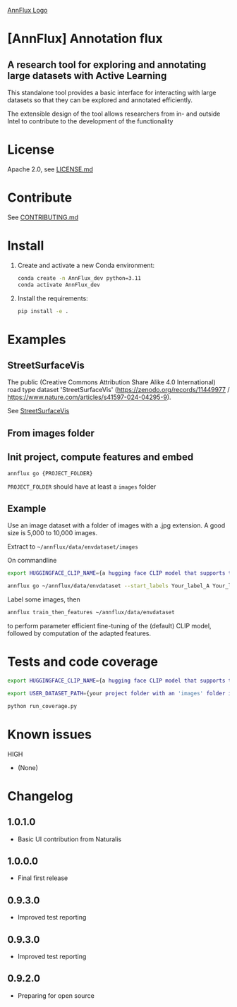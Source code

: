 [AnnFlux Logo](src/annflux/ui/basic/static/annflux.png)

# [AnnFlux] Annotation flux
## A research tool for exploring and annotating large datasets with Active Learning 

This standalone tool provides a basic interface for interacting with large datasets so that they can be explored and annotated efficiently. 

The extensible design of the tool allows researchers from in- and outside Intel to contribute to the development of the functionality

# License 

Apache 2.0, see [LICENSE.md](LICENSE)

# Contribute

See [CONTRIBUTING.md](CONTRIBUTING.md)

# Install

1. Create and activate a new Conda environment:

   ```bash
   conda create -n AnnFlux_dev python=3.11
   conda activate AnnFlux_dev
   ```

2. Install the requirements:

   ```bash
   pip install -e .
   ```
# Examples

## StreetSurfaceVis

The public (Creative Commons Attribution Share Alike 4.0 International) road type dataset 'StreetSurfaceVis' (https://zenodo.org/records/11449977 / https://www.nature.com/articles/s41597-024-04295-9).

See [StreetSurfaceVis](src/annflux/examples/streetsurfacevis.md)

## From images folder    
## Init project, compute features and embed

`annflux go {PROJECT_FOLDER}`

`PROJECT_FOLDER` should have at least a `images` folder

## Example

Use an image dataset with a folder of images with a .jpg extension. A good size is 5,000 to 10,000 images.

Extract to `~/annflux/data/envdataset/images`

On commandline

```bash
export HUGGINGFACE_CLIP_NAME={a hugging face CLIP model that supports the peft package}
```

```bash
annflux go ~/annflux/data/envdataset --start_labels Your_label_A Your_label_B Your_label_C`
```

Label some images, then

```bash
annflux train_then_features ~/annflux/data/envdataset
```

to perform parameter efficient fine-tuning of the (default) CLIP model, followed by computation of the adapted features.

# Tests and code coverage

```bash
export HUGGINGFACE_CLIP_NAME={a hugging face CLIP model that supports the peft package}
```

```bash
export USER_DATASET_PATH={your project folder with an 'images' folder inside}
```

```bash
python run_coverage.py
```


# Known issues

HIGH 
- (None)

# Changelog

## 1.0.1.0

- Basic UI contribution from Naturalis

## 1.0.0.0

- Final first release

## 0.9.3.0

- Improved test reporting

## 0.9.3.0

- Improved test reporting

## 0.9.2.0

- Preparing for open source
